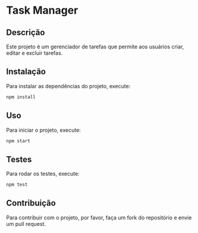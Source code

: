 # Task Manager

## Descrição
Este projeto é um gerenciador de tarefas que permite aos usuários criar, editar e excluir tarefas.

## Instalação
Para instalar as dependências do projeto, execute:
```bash
npm install
```

## Uso
Para iniciar o projeto, execute:
```bash
npm start
```

## Testes
Para rodar os testes, execute:
```bash
npm test
```

## Contribuição
Para contribuir com o projeto, por favor, faça um fork do repositório e envie um pull request.
